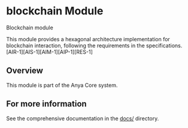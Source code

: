 # blockchain Module

Blockchain module

This module provides a hexagonal architecture implementation for
blockchain interaction, following the requirements in the specifications.
[AIR-1][AIS-1][AIM-1][AIP-1][RES-1]

## Overview

This module is part of the Anya Core system.

## For more information

See the comprehensive documentation in the [docs/](../../../docs/) directory.
